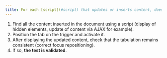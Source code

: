 ```yaml
---
title: For each [script](#script) that updates or inserts content, does the [tab order](#tab-order) remain [consistent](#comprehensible-order-of-reading) ?
---
```


1. Find all the content inserted in the document using a script (display of hidden elements, update of content via AJAX for example).
2. Position the tab on the trigger and activate it.
3. After displaying the updated content, check that the tabulation remains consistent (correct focus repositioning).
4. If so, **the test is validated**.
